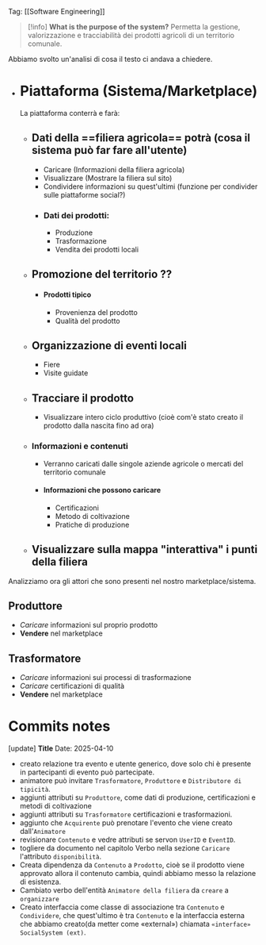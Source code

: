 Tag: [[Software Engineering]]

   >[!info] **What is the purpose of the system?**
   >Permetta la gestione, valorizzazione e tracciabilità dei prodotti agricoli di un territorio comunale.
   >

Abbiamo svolto un'analisi di cosa il testo ci andava a chiedere.
- # Piattaforma (Sistema/Marketplace)
  La piattaforma conterrà e farà:
	- ## Dati della ==filiera agricola== potrà (cosa  il sistema può far fare all'utente)
		- Caricare (Informazioni della filiera agricola)
		- Visualizzare (Mostrare la filiera sul sito)
		- Condividere informazioni su quest'ultimi (funzione per condivider sulle piattaforme social?)  
		- ### Dati dei prodotti:
			- Produzione 
			- Trasformazione
			- Vendita dei prodotti locali 
			  
	- ## Promozione del territorio ??
		- #### Prodotti tipico 
			- Provenienza del prodotto
			- Qualità del prodotto
			  
	- ## Organizzazione di eventi locali
		- Fiere
		- Visite guidate
		  
	- ## Tracciare il prodotto
		- Visualizzare intero ciclo produttivo (cioè com'è stato creato il prodotto dalla nascita fino ad ora)
		  
	- ### Informazioni e contenuti 
		- Verranno caricati dalle singole aziende agricole o mercati del territorio comunale 
		- #### Informazioni che possono caricare
			- Certificazioni 
			- Metodo di coltivazione
			- Pratiche di produzione
			  
	- ## Visualizzare sulla mappa "interattiva" i punti della filiera

Analizziamo ora gli attori che sono presenti nel nostro marketplace/sistema.
## Produttore
- *Caricare* informazioni sul proprio prodotto
- **Vendere** nel marketplace
## Trasformatore
- *Caricare* informazioni sui processi di trasformazione
- *Caricare* certificazioni di qualità 
- **Vendere** nel marketplace


# Commits notes

[update] **Title**
Date: 2025-04-10
-  creato relazione tra evento e utente generico, dove solo chi è presente in partecipanti di evento può partecipate.
- animatore può invitare `Trasformatore`, `Produttore` e `Distributore di tipicità`.
- aggiunti attributi su `Produttore`, come dati di produzione, certificazioni e metodi di coltivazione
- aggiunti attributi su `Trasformatore` certificazioni e trasformazioni.
- aggiunto che `Acquirente` può prenotare l'evento che viene creato dall'`Animatore`
- revisionare `Contenuto` e vedre attributi se servon `UserID` e `EventID`.
- togliere da documento nel capitolo Verbo nella sezione `Caricare` l'attributo `disponibilità`.
- Creata dipendenza da `Contenuto` a `Prodotto`, cioè se il prodotto viene approvato allora il contenuto cambia, quindi abbiamo messo la relazione di esistenza.
- Cambiato verbo dell'entità `Animatore della filiera` da `creare` a `organizzare`
- Creato interfaccia come classe di associazione tra `Contenuto` e `Condividere`, che quest'ultimo è tra `Contenuto` e la interfaccia esterna che abbiamo creato(da metter come «external») chiamata `«interface» SocialSystem (ext)`.

